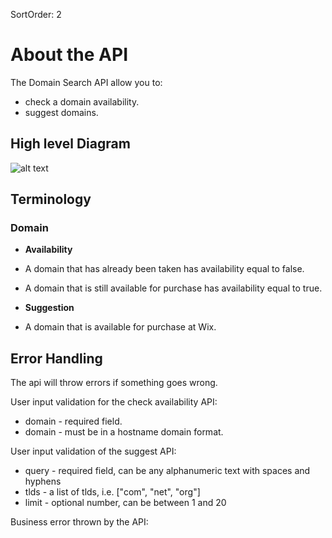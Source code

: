 SortOrder: 2
# About the API


The Domain Search API allow you to:

- check a domain availability.
- suggest domains.


## High level Diagram

![alt text](https://s3.amazonaws.com/wixplorer-readme-images/domain-search%2Fdomain-search.png)

## Terminology

### Domain

- **Availability**
  <br>
- A domain that has already been taken has availability equal to false.
- A domain that is still available for purchase has availability equal to true.

- **Suggestion**
  <br>
- A domain that is available for purchase at Wix.


## Error Handling

The api will throw errors if something goes wrong.

User input validation for the check availability API:

- domain - required field.
- domain - must be in a hostname domain format.

User input validation of the suggest API:

- query - required field, can be any alphanumeric text with spaces and hyphens
- tlds - a list of tlds, i.e. ["com", "net", "org"] 
- limit - optional number, can be between 1 and 20

Business error thrown by the API:

